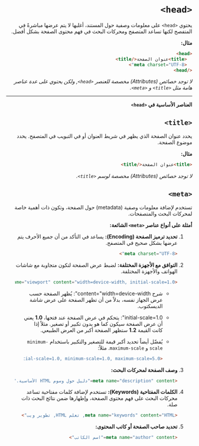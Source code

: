 <div dir="rtl">

# `<head>`

يحتوي `<head>` على معلومات وصفية حول المستند، أغلبها لا يتم عرضها مباشرةً في المتفصح لكنها تساعد المتصفح ومحركات البحث في فهم محتوى الصفحة بشكل أفضل.

**مثال:**
```html
<head>
  <title>عنوان الصفحة</title>
  <meta charset="UTF-8">
</head>
```

_لا توجد خصائص (Attributes) مخصصة للعنصر `<head>`, ولكن يحتوي على عدة عناصر هامة مثل `<title>` و `<meta>`._

---

**العناصر الأساسية في `<head>`**

## `<title>`
يحدد عنوان الصفحة الذي يظهر في شريط العنوان أو في التبويب في المتصفح. يحدد موضوع الصفحة.

**مثال:**
```html
<title>عنوان الصفحة</title>
```

_لا توجد خصائص (Attributes) مخصصة لوسم `<title>`._

## `<meta>`
تستخدم لإضافة معلومات وصفية (metadata) حول الصفحة، وتكون ذات أهمية خاصة لمحركات البحث والمتصفحات.

**أمثلة على أنواع عناصر `<meta>` الشائعة:**

1. **تحديد ترميز الصفحة (Encoding):**
   يساعد في التأكد من أن جميع الأحرف يتم عرضها بشكل صحيح في المتصفح.
   ```html
   <meta charset="UTF-8">
   ```

2. **التوافق مع الأجهزة المختلفة:**
   لضبط عرض الصفحة لتكون متجاوبة مع شاشات الهواتف والأجهزة المختلفة.
   ```html
   <meta name="viewport" content="width=device-width, initial-scale=1.0">
   ```

   - شرح content="width=device-width": يُظهر الصفحة حسب عرض الجهاز نفسه، بدلاً من أن تظهر الصفحة على عرض شاشة الديسكتوب.

   - initial-scale=1.0": يتحكم في عرض الصفحة عند فتحها، **1.0** يعني أن عرض الصفحة سيكون كما هو بدون تكبير أو تصغير. مثلاً إذا كانت القيمة **1.2** ستظهر الصفحة أكبر من العرض الطبيعي.

   - يُفضّل أيضاً تحديد أكبر قيمة للتصغير والتكبير باستخدام `minimum-scale` و `maximum-scale`. مثلاً:
        ```html
        <meta name="viewport" content="width=device-width, initial-scale=1.0, minimum-scale=1.0, maximum-scale=5.0" />
        ```

3. **وصف الصفحة لمحركات البحث:**
   ```html
   <meta name="description" content="دليل حول وسوم HTML الأساسية.">
   ```

4. **الكلمات المفتاحية (Keywords):**
   تستخدم لإضافة كلمات مفتاحية تساعد محركات البحث على فهم محتوى الصفحة، وإظهارها ضمن نتائج البحث ذات صلة.
   ```html
   <meta name="keywords" content="HTML, تعلم HTML, تطوير ويب">
   ```

5. **تحديد صاحب الصفحة أو كاتب المحتوى:**
   ```html
   <meta name="author" content="اسم الكاتب">
   ```

</div>